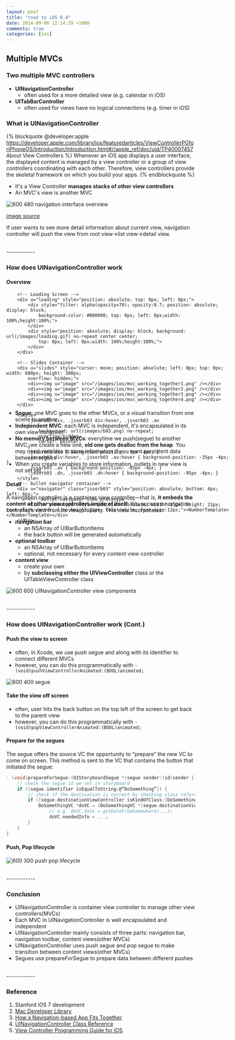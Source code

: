 ```yaml
---
layout: post
title: "road to iOS 0.4"
date: 2014-09-06 12:14:19 +1000
comments: true
categories: [ios]
---
```


## Multiple MVCs

### Two multiple MVC controllers
- **UINavigationController**
	- often used for a more detailed view (e.g. calendar in iOS)
- **UITabBarController**
	- often used for views have no logical connections (e.g. timer in iOS)

<!--more-->

### What is UINavigationController
{% blockquote @developer.apple https://developer.apple.com/library/ios/featuredarticles/ViewControllerPGforiPhoneOS/Introduction/Introduction.html#//apple_ref/doc/uid/TP40007457 About View Controllers %}
Whenever an iOS app displays a user interface, the displayed content is managed by a view controller or a group of view controllers coordinating with each other. Therefore, view controllers provide the skeletal framework on which you build your apps.
{% endblockquote %}

- It's a View Controller **manages stacks of other view controllers**
- An MVC's view is another MVC

![ 600 480 navigation interface overview ](/images/ios/navigation_interface.png)

[image source](https://developer.apple.com/library/ios/featuredarticles/ViewControllerPGforiPhoneOS/Art/navigation_interface_2x.png)

If user wants to see more detail information about current view, navigation controller will push the view from root view->list view->detail view.

<br>
------------

### How does UINavigationController work

#### Overview
<script type="text/javascript" src="/javascripts/libs/jssor.core.js"></script>
<script type="text/javascript" src="/javascripts/libs/jssor.utils.js"></script>
<script type="text/javascript" src="/javascripts/libs/jssor.slider.min.js"></script>
<script type="text/javascript" src="/javascripts/slides.js"></script>
<div id="slider1_container" style="position: relative; top: 0px; left: 0px; width: 600px;
        height: 300px;">

        <!-- Loading Screen -->
        <div u="loading" style="position: absolute; top: 0px; left: 0px;">
            <div style="filter: alpha(opacity=70); opacity:0.7; position: absolute; display: block;
                background-color: #000000; top: 0px; left: 0px;width: 100%;height:100%;">
            </div>
            <div style="position: absolute; display: block; background: url(/images/loading.gif) no-repeat center center;
                top: 0px; left: 0px;width: 100%;height:100%;">
            </div>
        </div>

        <!-- Slides Container -->
        <div u="slides" style="cursor: move; position: absolute; left: 0px; top: 0px; width: 600px; height: 300px;
            overflow: hidden;">
            <div><img u="image" src="/images/ios/mvc_working_together1.png" /></div>
            <div><img u="image" src="/images/ios/mvc_working_together2.png" /></div>
            <div><img u="image" src="/images/ios/mvc_working_together3.png" /></div>
            <div><img u="image" src="/images/ios/mvc_working_together4.png" /></div>
        </div>

        <style>
            .jssorb03 div, .jssorb03 div:hover, .jssorb03 .av
            {
                background: url(/images/b03.png) no-repeat;
                overflow:hidden;
                cursor: pointer;
            }
            .jssorb03 div { background-position: -5px -4px; }
            .jssorb03 div:hover, .jssorb03 .av:hover { background-position: -35px -4px; }
            .jssorb03 .av { background-position: -65px -4px; }
            .jssorb03 .dn, .jssorb03 .dn:hover { background-position: -95px -4px; }
        </style>
        <!-- bullet navigator container -->
        <div u="navigator" class="jssorb03" style="position: absolute; bottom: 4px; left: 6px;">
            <!-- bullet navigator item prototype -->
            <div u="prototype" style="position: absolute; width: 21px; height: 21px; text-align:center; line-height:21px; color:white; font-size:12px;"><NumberTemplate></NumberTemplate></div>
        </div>

</div>


- **Segue**: one MVC goes to the other MVCs, or a visual transition from one scene to another
- **Independent MVC**: each MVC is independent, it's encapsulated in its own view controller
- **No memory between MVCs**: everytime we push(segue) to another MVC, we create a new one, **old one gets dealloc from the heap**. You may need variables to store information if you want persistent data between segues
- When you create variables to store information, outlets in new view is not set yet.

#### Detail
A navigation controller is a container view controller—that is, **it embeds the content of other view controllers inside of itself**. You access a navigation controller’s view from its view property. This view incorporates:

- **navigation bar**
	- an NSArray of UIBarButtonItems
	- the back button will be generated automatically
- **optional toolbar**
	- an NSArray of UIBarButtonItems
	- optional, not necessary for every content view controller
- **content view**
	- create your own
	- by **subclassing either the UIViewController** class or the UITableViewController class

![ 600 600 UINavigationController view components ](/images/ios/UINavigationController_view_hierarchy.jpg)

<br>
------------

### How does UINavigationController work (Cont.)

#### Push the view to screen
- often, in Xcode, we use push segue and along with its identifier to connect different MVCs
- however, you can do this programmatically with `- (void)pushViewControllerAnimated:(BOOL)animated;`

![ 600 400 segue ](/images/ios/segue.png)

#### Take the view off screen
- often, user hits the back button on the top left of the screen to get back to the parent view
- however, you can do this programmatically with `- (void)popViewControllerAnimated:(BOOL)animated;`

#### Prepare for the segues
The segue offers the source VC the opportunity to “prepare” the new VC to come on screen. This method is sent to the VC that contains the button that initiated the segue:

``` objective-c prepare for segue
- (void)prepareForSegue:(UIStoryboardSegue *)segue sender:(id)sender {
	// check the segue id we set in storyboard
    if ([segue.identifier isEqualToString:@“DoSomething”]) {
    	// check if the destination is correct by checking class reference
        if ([segue.destinationViewController isKindOfClass:[DoSomethingVC class]]) {
            DoSomethingVC *doVC = (DoSomethingVC *)segue.destinationViewController;
            	// e.g. doVC.date = getDateFromSomewhere(...);
				doVC.neededInfo = ...;
		}
	}
}
```

#### Push, Pop lifecycle

![ 600 300 push pop lifecycle ](/images/ios/uinavigation_lifecycle.png)

<br>
------------

### Conclusion

- UINavigationController is container view controller to manage other view controllers(MVCs)
- Each MVC in UINavigationController is well encapsulated and independent
- UINavigationController mainly consists of three parts: navigation bar, navigation toolbar, content views(other MVCs)
- UINavigationController uses push segue and pop segue to make transition between content views(other MVCs)
- Segues use prepareForSegue to prepare data between different pushes

<br>
------------

### Reference
1. Stanford iOS 7 development
2. [Mac Developer Library](https://developer.apple.com/library/mac/navigation/)
3. [How a Navigation-based App Fits Together](http://adoptioncurve.net/archives/2013/04/how-a-navigation-based-app-fits-together)
4. [UINavigationController Class Reference](https://developer.apple.com/library/ios/documentation/uikit/reference/UINavigationController_Class/Reference/Reference.html#//apple_ref/occ/instp/UINavigationController/navigationBar)
5. [View Controller Programming Guide for iOS](https://developer.apple.com/library/ios/featuredarticles/ViewControllerPGforiPhoneOS/Introduction/Introduction.html#//apple_ref/doc/uid/TP40007457)
